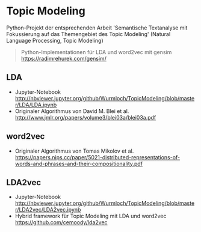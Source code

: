 # Topic Modeling
Python-Projekt der entsprechenden Arbeit 'Semantische Textanalyse mit Fokussierung auf das Themengebiet des Topic Modeling'
(Natural Language Processing, Topic Modeling)
> Python-Implementationen für LDA und word2vec mit gensim https://radimrehurek.com/gensim/

## LDA
- Jupyter-Notebook http://nbviewer.jupyter.org/github/Wurmloch/TopicModeling/blob/master/LDA/LDA.ipynb
- Originaler Algorithmus von David M. Blei et al. http://www.jmlr.org/papers/volume3/blei03a/blei03a.pdf

## word2vec
- Originaler Algorithmus von Tomas Mikolov et al. https://papers.nips.cc/paper/5021-distributed-representations-of-words-and-phrases-and-their-compositionality.pdf 

## LDA2vec
- Jupyter-Notebook http://nbviewer.jupyter.org/github/Wurmloch/TopicModeling/blob/master/LDA2vec/LDA2vec.ipynb
- Hybrid framework für Topic Modeling mit LDA und word2vec https://github.com/cemoody/lda2vec
